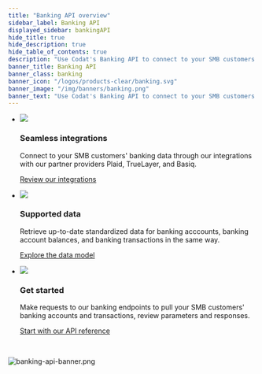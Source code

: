 ```yaml
---
title: "Banking API overview"
sidebar_label: Banking API
displayed_sidebar: bankingAPI
hide_title: true
hide_description: true
hide_table_of_contents: true
description: "Use Codat's Banking API to connect to your SMB customers' banks and pull up-to-date standardized account and transaction data from their bank accounts via our partner providers."
banner_title: Banking API
banner_class: banking
banner_icon: "/logos/products-clear/banking.svg"
banner_image: "/img/banners/banking.png"
banner_text: "Use Codat's Banking API to connect to your SMB customers' banks and pull up-to-date standardized account and transaction data from their bank accounts via our partner providers."
---
```


<Head>
  <meta property="og:image" content="/img/banking-api/banking-api-banner.png"/>
</Head>

<ul className="card-container col-3">
  <li className="card">
    <div class="header">
      <img
        src="/img/wp-icons/copy-feature-bullet.svg"
        class="mini-icon"
      />
      <h3>Seamless integrations</h3>
    </div>
    <p>
      Connect to your SMB customers' banking data through our integrations with our partner providers Plaid, TrueLayer, and Basiq. 
    </p>
    <p>
      <a href="/integrations/banking/overview">
        Review our integrations
      </a>
    </p>
  </li>

  <li className="card">
    <div class="header">
      <img
        src="/img/wp-icons/copy-feature-bullet.svg"
        class="mini-icon"
      />
      <h3>Supported data</h3>
    </div>
    <p>
      Retrieve up-to-date standardized data for banking acccounts, banking account balances, and banking transactions in the same way. 
    </p>
    <p>
      <a href="/data-model/banking/">
        Explore the data model
      </a>
    </p>
  </li>

  <li className="card">
    <div class="header">
      <img
        src="/img/wp-icons/copy-feature-bullet.svg"
        class="mini-icon"
      />
      <h3>Get started</h3>
    </div>
    <p> 
    Make requests to our banking endpoints to pull your SMB customers' banking accounts and transactions, review parameters and responses.
    </p>
    <p>
      <a href="/banking-api#">
        Start with our API reference
      </a>
    </p>
  </li>
</ul>

<br/>

![](/img/banking-api/banking-api-banner.png "banking-api-banner.png")